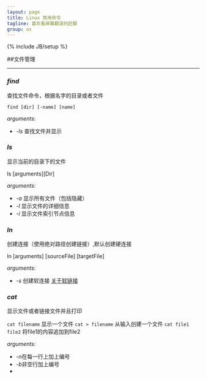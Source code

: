 ```yaml
---
layout: page
title: Linux 常用命令
tagline: 喜欢看屏幕翻滚的赶脚
group: os
---
```

{% include JB/setup %}

##文件管理

------------------

### _find_

查找文件命令，根据名字的目录或者文件

`find [dir] [-name] [name]` 

*arguments:* 

-  *-ls* 查找文件并显示



### _ls_
显示当前的目录下的文件

ls [arguments][Dir]

*arguments:* 

- *-a* 显示所有文件（包括隐藏）
- *-l* 显示文件的详细信息
- *-i* 显示文件索引节点信息


### _ln_
创建连接（使用绝对路径创建链接）,默认创建硬连接

ln [arguments] [sourceFile] [targetFile]

*arguments:* 

- *-s* 创建软连接 [关于软链接](http://www.cnblogs.com/itech/archive/2009/04/10/1433052.html)


### _cat_
显示文件或者链接文件并且打印

`cat filename` 显示一个文件
`cat > filename` 从输入创建一个文件
`cat file1 file2` 将file1的内容追加到file2

*arguments:* 
- *-n*在每一行上加上编号
- *-b*非空行加上编号
- 